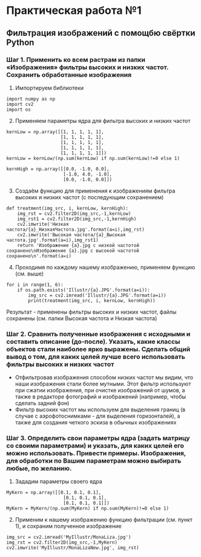 # Практическая работа №1
## Фильтрация изображений с помощбю свёртки Python

### Шаг 1. Применить ко всем растрам из папки «Изображения» фильтры высоких и низких частот. Сохранить обработанные изображения
1. Импортируем библиотеки
```
import numpy as np
import cv2
import os
```
2. Применяем параметры ядра для фильтра высоких и низких частот
```
kernLow = np.array([[1, 1, 1, 1, 1],
                    [1, 1, 1, 1, 1],
                    [1, 1, 1, 1, 1],
                    [1, 1, 1, 1, 1],
                    [1, 1, 1, 1, 1]])
kernLow = kernLow/(np.sum(kernLow) if np.sum(kernLow)!=0 else 1)

kernHigh = np.array([[0.0, -1.0, 0.0],
                     [-1.0, 4.0, -1.0],
                     [0.0, -1.0, 0.0]])
```
3. Создаём функцию для применения к изображениям фильтра высоких и низких частот (с последующим сохранением)
```
def treatment(img_src, i, kernLow, kernHigh):
    img_rst = cv2.filter2D(img_src,-1,kernLow)
    img_rst1 = cv2.filter2D(img_src,-1,kernHigh)
    cv2.imwrite('Низкая частота/{a}_НизкаяЧастота.jpg'.format(a=i),img_rst)
    cv2.imwrite('Высокая частота/{a}_Высокая частота.jpg'.format(a=i),img_rst1)
    return 'Изображение {a}.jpg с низкой частотой сохранено\nИзображение {a}.jpg с высокой частотой сохранено\n'.format(a=i)
```
4. Проходимя по каждому нашему изображению, применяем функцию (см. выше)
```
for i in range(1, 6):
    if os.path.exists('Illustr/{a}.JPG'.format(a=i)):
        img_src = cv2.imread('Illustr/{a}.JPG'.format(a=i)) 
        print(treatment(img_src, i, kernLow, kernHigh))
```
Результат - применены фильтры высоких и низких частот, файлы сохранены (см. папки Высокая частота и Низкая частота)

### Шаг 2. Сравнить полученные изображения с исходными и составить описание (до-после). Указать, какие классы объектов стали наиболее ярко выражены. Сделать общий вывод о том, для каких целей лучше всего использовать фильтры высоких и низких частот

- Отфильтровав изображения способом низких частот мы видим, что наши изображения стали более мутными. Этот фильтр используют при сжатии изображения, при очистке изображений от шумов, а также в редакторе фотографий и изображений (например, чтобы сделать задний фон)
- Фильтр высоких частот мы используем для выделения границ (в случае с аэрофотоснимками - для выделения горизонталей), а также для создания четкого эскиза в обычных изображениях

### Шаг 3. Определить свои параметры ядра (задать матрицу со своими параметрами) и указать, для каких целей его можно использовать. Привести примеры. Изображения, для обработки по Вашим параметрам можно выбирать любые, по желанию.

1. Зададим параметры своего ядра
```
MyKern = np.array([[0.1, 0.1, 0.1],
                     [0.1, 0.1, 0.1],
                     [0.1, 0.1, 0.1]])
MyKern = MyKern/(np.sum(MyKern) if np.sum(MyKern)!=0 else 1)
```
2. Применим к нашему изображению функцию фильтрации (см. пункт 1), и сохраним полученное изображение
```
img_src = cv2.imread('MyIllustr/MonaLiza.jpg') 
img_rst = cv2.filter2D(img_src,-1,MyKern)
cv2.imwrite('MyIllustr/MonaLizaNew.jpg', img_rst)
```


